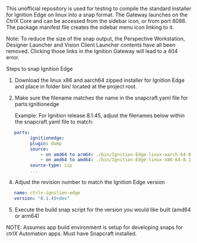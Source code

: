 This unofficial repository is used for testing to compile the standard installer for Ignition Edge on linux into a snap format.
The Gateway launches on the CtrlX Core and can be accessed from the sidebar icon, or from port 8088. The package manifest file creates the sidebar menu icon linking to it.

Note: To reduce the size of the snap output, the Perspective Workstation, Designer Launcher and Vision Client Launcher contents have all been removed. Clicking those links in the Ignition Gateway will lead to a 404 error.

Steps to snap Ignition Edge
1. Download the linux x86 and aarch64 zipped installer for Ignition Edge and place in folder bin/ located at the project root.
2. Make sure the filename matches the name in the snapcraft.yaml file for parts:ignitionedge

   Example: For Ignition release 8.1.45, adjust the filenames below within the snapcraft.yaml file to match:
   
```yaml
   parts:
         ignitionedge:
         plugin: dump
         source: 
             - on amd64 to arm64: ./bin/Ignition-Edge-linux-aarch-64-8.1.45.zip
             - on amd64 to amd64: ./bin/Ignition-Edge-linux-x86-64-8.1.45.zip
         source-type: zip
         ...
``` 
4. Adjust the revision number to match the Ignition Edge version

```yaml
   name: ctrlx-ignition-edge
   version: "8.1.45+dev"
```

5. Execute the build snap script for the version you would like built (amd64 or arm64)

NOTE:
Assumes app build environment is setup for developing snaps for ctrlX Automation apps. Must have Snapcraft installed.
